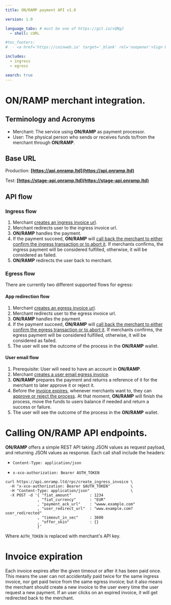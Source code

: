 ```yaml
---
title: ON/RAMP payment API v1.0

version: 1.0

language_tabs: # must be one of https://git.io/vQNgJ
  - shell: cURL

#toc_footers:
#  - <a href='https://coinweb.io' target='_blank' rel='noopener'>Sign Up for a Developer Key</a>

includes:
  - ingress
  - egress

search: true
---
```


# ON/RAMP merchant integration.


## Terminology and Acronyms

- Merchant: The service using **ON/RAMP** as payment processor.
- User: The physical person who sends or receives funds to/from the merchant through **ON/RAMP**.

## Base URL

Production:
**[https://api.onramp.ltd](https://api.onramp.ltd)**

Test:
**[https://stage-api.onramp.ltd](https://stage-api.onramp.ltd)**

## API flow

### Ingress flow

1. Merchant [creates an ingress invoice url](#create-ingress-invoice).
1. Merchant redirects user to the ingress invoice url.
1. **ON/RAMP** handles the payment.
1. If the payment succeed, **ON/RAMP** will [call back the merchant to either confirm the ingress transaction or to abort it](#callback-ingress-invoice). If
   merchants confirms, the ingress payment will be considered fulfilled, otherwise, it will be considered as failed.
1. **ON/RAMP** redirects the user back to merchant.


### Egress flow

There are currently two different supported flows for egress:

#### App redirection flow

1. Merchant [creates an egress invoice url](#create-egress-invoice-app-redirection-flow).
1. Merchant redirects user to the egress invoice url.
1. **ON/RAMP** handles the payment.
1. If the payment succeed, **ON/RAMP** will [call back the merchant to either confirm the egress transaction or to abort it](#callback-egress-invoice). If merchants confirms, the egress payment will be considered fulfilled, otherwise, it will be considered as failed.
1. The user will see the outcome of the process in the **ON/RAMP** wallet.

#### User email flow

1. Prerequisite: User will need to have an account in **ON/RAMP**.
1. Merchant [creates a user email egress invoice](#create-egress-invoice-user-email-flow).
1. **ON/RAMP** prepares the payment and returns a reference of it for the merchant to later approve it or reject it.
1. Before the [invoice expires](#invoice-expiration), whenever merchants want to, they can [approve or reject the process](#approve-or-reject-user-email-egress-invoice-user-email-flow). At that moment, **ON/RAMP** will finish the process, move the funds to users balance if needed and return a success or failure.
1. The user will see the outcome of the process in the **ON/RAMP** wallet.

# Calling **ON/RAMP** API endpoints.

**ON/RAMP** offers a simple REST API taking JSON values as request payload, and returning JSON values as response.
Each call shall include the headers:

- `Content-Type: application/json`

- `x-xco-authorization: Bearer AUTH_TOKEN`


```shell
curl https://api.onramp.ltd/rpc/create_ingress_invoice \
  -H "x-xco-authorization: Bearer $AUTH_TOKEN"         \
  -H "Content-Type: application/json"                  \
  -X POST -d '{ "fiat_amount"        : 1234                                     
              , "fiat_currency"      : "EUR"                                    
              , "payment_ack_url"    : "wwww.example.com"                       
              , "user_redirect_url"  : "www.example.com?user_redirected"        
              , "timeout_in_sec"     : 3600                                     
              , "offer_skin"         : {}                                       
              }'
```

Where `AUTH_TOKEN` is replaced with merchant's API key.


# Invoice expiration

Each invoice expires after the given timeout or after it has been paid once. This means the user can not accidentally paid
twice for the same ingress invoice, nor get paid twice from the same egress invoice; but it also means the merchant should
create a new invoice to the user every time the user request a new payment. If an user clicks on an expired invoice, it will
get redirected back to the merchant.
